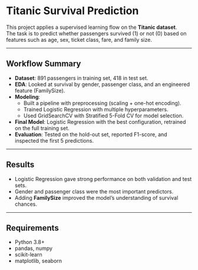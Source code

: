 # Titanic Survival Prediction

This project applies a supervised learning flow on the **Titanic dataset**.  
The task is to predict whether passengers survived (1) or not (0) based on features such as age, sex, ticket class, fare, and family size.  

---

## Workflow Summary
- **Dataset**: 891 passengers in training set, 418 in test set.  
- **EDA**: Looked at survival by gender, passenger class, and an engineered feature (FamilySize).  
- **Modeling**:  
  - Built a pipeline with preprocessing (scaling + one-hot encoding).  
  - Trained Logistic Regression with multiple hyperparameters.  
  - Used GridSearchCV with Stratified 5-Fold CV for model selection.  
- **Final Model**: Logistic Regression with the best configuration, retrained on the full training set.  
- **Evaluation**: Tested on the hold-out set, reported F1-score, and inspected the first 5 predictions.  

---

## Results
- Logistic Regression gave strong performance on both validation and test sets.  
- Gender and passenger class were the most important predictors.  
- Adding **FamilySize** improved the model’s understanding of survival chances.  

---

## Requirements
- Python 3.8+  
- pandas, numpy  
- scikit-learn  
- matplotlib, seaborn  


